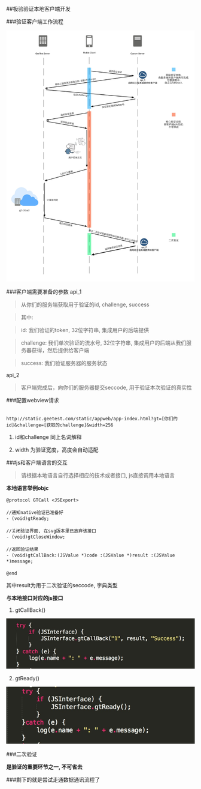 
##极验验证本地客户端开发

###验证客户端工作流程

![workflow](./img/flow.png)

###客户端需要准备的参数
api_1
>从你们的服务端获取用于验证的id, challenge, success

>其中: 

>id:  我们验证的token, 32位字符串, 集成用户的后端提供

>challenge:  我们单次验证的流水号, 32位字符串, 集成用户的后端从我们服务器获得，然后提供给客户端

>success:  我们验证服务器的服务状态 

api_2

>客户端完成后，向你们的服务器提交seccode, 用于验证本次验证的真实性

###配置webview请求

```

http://static.geetest.com/static/appweb/app-index.html?gt=[你们的id]&challenge=[获取的challenge]&width=256

```

1. id和challenge 同上名词解释

2. width 为验证宽度，高度会自动适配

###js和客户端语言的交互

>请根据本地语言自行选择相应的技术或者接口, js直接调用本地语言

**本地语言举例objc**

```
@protocol GTCall <JSExport>

//通知native验证已准备好
- (void)gtReady;

//关闭验证界面, 在svg版本里已放弃该接口
- (void)gtCloseWindow;

//返回验证结果
- (void)gtCallBack:(JSValue *)code :(JSValue *)result :(JSValue *)message;

@end
```

其中result为用于二次验证的seccode, 字典类型

**与本地接口对应的js接口**

1. gtCallBack()

![gtCallBack()](./img/js_sample_1.png)

2. gtReady()

![gtReady()](./img/js_sample_2.png)


###二次验证

**是验证的重要环节之一, 不可省去**

###剩下的就是尝试走通数据通讯流程了